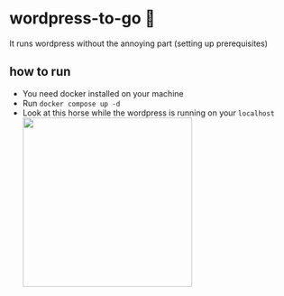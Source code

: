 # wordpress-to-go :truck:
It runs wordpress without the annoying part (setting up prerequisites)

## how to run
- You need docker installed on your machine
- Run `docker compose up -d`
- Look at this horse while the wordpress is running on your `localhost` <br /><img src="https://github.com/heggies-id/wordpress-to-go/assets/98730874/ce5143c5-7b9f-4ee9-8a24-fcfdab30682f" width="300" />

